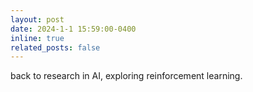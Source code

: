 ```yaml
---
layout: post
date: 2024-1-1 15:59:00-0400
inline: true
related_posts: false
---
```


back to research in AI, exploring reinforcement learning.